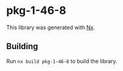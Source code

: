 # pkg-1-46-8

This library was generated with [Nx](https://nx.dev).

## Building

Run `nx build pkg-1-46-8` to build the library.
